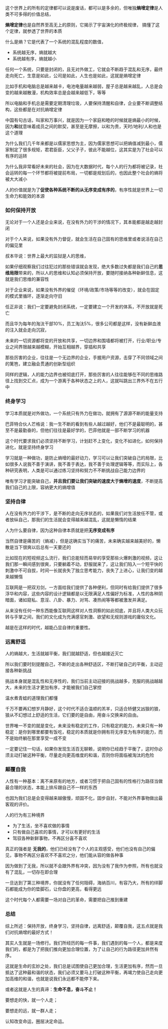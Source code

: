 这个世界上的所有的定律都可以说是废话，都可以是多余的，但唯独**熵增定律**是人类不可多得的价值总结，

**熵增定律**也是自然界至高无上的原则，它揭示了宇宙演化的终极规律， 搞懂了这个定律，就参透了世界的本质

什么是熵？它是代表了一个系统的混乱程度的数值，

- 系统越无序，熵就越大
- 系统越有序，熵就越小

任何一个系统，只要是封闭的，且无对外做工，它就会不断趋于混乱和无序，最终走向死亡，生意是如此，公司是如此，人生也是如此，这就是熵增定律

比如手机和电脑总是越来越卡，电池电量越来越弱，屋子总是越来越乱，人总是会变的越来越散漫，机构效率总是会越来越低下，等等

所以电脑和手机总是需要定期清理垃圾，人要保持清醒和自律，企业要不断调整结构，这些都是在对抗熵增定律

中国有句古话，叫家和万事兴，就是因为一个家庭和睦的时候就是熵最小的时候，因为**和**就意味着成员之间的默契，甚至是无摩擦，以和为贵，天时/地利/人和也是这个道理

为什么我们几千年来都是以儒家思想为主，因为儒家思想可以把熵值减到最小，儒家制定了很多规矩，君君臣臣，父父子子，彼此不能越位，这其实是为了社会可以有序的运转

为什么我非常看好未来的社会，因为在大数据时代，每个人的行为都将被记录，社会运转的每一个环节都将被提前布局，一切都是规划后的，也因此整个社会的熵将被大大减小

人的价值就是为了**促使各种系统不断的从无序变成有序的**，有序性就是世界上一切生命力和能效的本源

### 如何保持开放

无论对于一个人还是企业来说，在没有外力的干涉的情况下，其本能都是越走越封闭

对于个人来说，如果没有外力督促，就会生活在自己固有的思维里或者说活在自己的偏见里

叔本华说：世界上最大的监狱是人的思维，

如果仔细观察我们过往犯过的那些错误就会发现，绝大多数过失都是我们自己的**思维局限**带来的，所以人的思维和认知必须保持开放，要随时接纳各种新鲜信息，这就是我们思维的兼容性

对于企业来说，如果没有外界的催促（环境/政策/市场等等的改变），就会在固定的模式里循环，逐渐走向守旧

任正非说：我们一定要避免封闭系统，一定要建立一个开发的体系，不开放就是死亡

而且华为每年的淘汰干部10%，员工淘汰5%，很多公司都是这样，没有新鲜血液的注入就会走向沉寂，

未来的一切资源都将变的开放和共享，一切边界和围墙都将被打开，行业/职业/专业之间界限越来越模糊，开始互相越界，穿插和共享

那些厉害的企业，往往是一个无边界的企业，手握用户资源，击穿了不同领域之间的篱笆，建立融会贯通的创新型组织

同样的逻辑，人的能力边界也被彻底打开，那些厉害的人往往能够在不同的思维路径上找到交汇点，成为一个游离于各种状态之上的人，这就叫跳出三界外不在五行中

### 终身学习

学习本质就是对外做功，一个系统只有外力在做功，就拥有了源源不断的能量支持

巴菲特合伙人芒格说：我一生不断的看到有些人越过越好，他们不是最聪明的，甚至不是最勤奋的，但他们往往是最好学的，巴菲他就是一部不断学习的机器

这个时代要求我们必须坚持不断学习，计划赶不上变化，变化不如进化，如何保持进化，就是坚持终身学习

学习就是一种做功，是防止熵增的最好动力，学习可以让我们突破自己的局限，比如很多人说我不善于演讲，我不善于表达，我不善于处理逻辑等等，而实际上，各种研究表明，人类是可以通过练习坚持和努力不不断挑战自己能力边界的

唯有学习才能突破自己，**并且我们要让我们突破的速度大于熵增的速度**，不断提高我们自己的上限，容纳更大的熵增值

### 坚持自律

人在没有外力的干涉下，是不断的走向无序状态的，如果我们对生活放任不管，或者放纵自己，那我们的生活就会变得越来越混乱，这就是懒惰的结果

人为什么要自律，因为这种自律本质就是把**无序变成有序**

当然自律是痛苦的（熵减），但是这确实当下的痛苦，未来确实越来越美好的，懒散是当下很爽以后总有一天要还的

比如现在的短视频这么流行，我们总能轻而易举的享受那些火爆刺激的视频，这让我们那一瞬间感到很爽，只要躺着不动，舒服就来了，这让我们陷入一个短平快的刺激中不可自拔，时间一长就丧失了独立思考能力，丧失了上进心，让我们变的越来越懒惰

互联网是一把双刃剑，一方面给我们提供了各种便利，但同时有给我们提供了很多浮华和内容，这些内容的设计逻辑都是以无限满足人性偏好为标准，人性的各种阴暗面，诸如窥私、意淫、八卦、暴力、对骂、凑热闹等等都被激发并满足。

从来没有任何一种东西能像互联网这样对人性洞察的如此彻底，并且将人类大众玩转与手掌之间，我们的文化成为充满感官刺激、欲望和无规则游戏的庸俗文化。

越是在这样的时代，越能凸显自律的重要性。

### 远离舒适

人的熵越大，生活就越平衡，我们就越舒适，但也越接近灭亡

所以我们要时刻提醒自己，不断的走出各种舒适区，不断打破自己的平衡，主动迎接各种新挑战

挑战本身就是混乱性和无序性的，我们当前主动迎接的挑战越多，克服的挑战越越大，未来的生活才更加有序，才能被我们自己掌控

温水煮青蛙的道理我们都懂

千万不要再幻想岁月静好，这个时代不适合温顺的羔羊，只适合矫健又凶狠的狼，狼从不幻想过上舒适的生活，它们要的是自由，用奋斗交换来的自由。

世界唯一不变的就是变化，未来没有稳定的工作，只有稳定的能力，未来只有一种稳定：是你到哪里都要有饭吃，稳定的本质就是你拥有将无序变为有序的能力，而不是始终躺在那里享受一成不变

一定要记住一句话，如果你发现生活百无聊赖，说明你已经趋于平衡了，这时你必须主动打破这种平衡，尽量走向更高维度的和谐，否则你将面临被淘汰的危险

### 颠覆自我

人性有一种基本：离不来原有的地方，或者习惯于把自己固有的性格行为路径当做最合理的状态，本能上排斥跟自己不一样的东西

也因为我们总是会变得越来越傲慢，顽固不化，固步自封，不能对外界事物做出最客观的评价。

人的行为有三种境界

- 为了生活，坐不喜欢做的事情
- 只有做自己喜欢的事情，才可以有更好的生活
- 驾驭各种新鲜事物，不再区分喜不喜欢

真正的强者是 **无我的**，他们已经没有了个人的主观感受，他们也没有自己的偏见，事物不再区分喜欢不不喜欢之分，他们能从容的做各种事

因为做到了无我，所以就不会跟外界有冲突，因为没有了我作为参照，所有也就没有了混乱，一切存在即合理

一旦达到了第三种境界，你就没有了任何阻碍，海纳百川，有容乃大，所有的绊脚石都能成为你的垫脚石，让你盘的更高，看得更远

这个时代每个人都需要一场对自己的革命，需要把自己推到重建

### 总结

综上所述：保持开放，终身学习，坚持自律，远离舒适，颠覆自我，这五点就是我们对抗熵增的最好方式！

其实人生就是一场修行。我们所经历的每一件事，我们遇到的每一个人，都是来度我们的，都是为了把我们推向更加合理位置，为了让自己的行为路径更加井然有序。

这就是生命的玄妙之处，我们总是试图使自己更加合理，生活更加有序，然而一旦抵达了这种最和谐的状态，我们必须又要马上打破这种平衡，再竭力使自己走向更加高维的和谐，也就是说我们永远都不能停下来。

或者这就是人生的真谛：**生命不息，奋斗不止！**

要想走的快，就一个人走；

要想走的远，就一群人走；

认知改变命运，圈层决定命运。